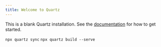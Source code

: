 ```yaml
---
title: Welcome to Quartz
---
```


This is a blank Quartz installation.
See the [documentation](https://quartz.jzhao.xyz) for how to get started.

`npx quartz sync`
`npx quartz build --serve`